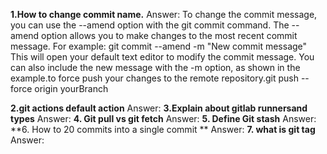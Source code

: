 **1.How to change commit name.**
Answer: To change the commit message, you can use the --amend option with the git commit command. The --amend option allows you to make changes to the most recent commit message. For example: git commit --amend -m "New commit message" This will open your default text editor to modify the commit message. You can also include the new message with the -m option, as shown in the example.to force push your changes to the remote repository.git push --force origin yourBranch

**2.git actions default action**
Answer:
**3.Explain about gitlab runnersand types**
Answer:
**4. Git pull vs git fetch**
Answer:
**5. Define Git stash**
Answer:
**6. How to 20 commits into a single commit **
Answer:
**7. what is git tag**
Answer:

